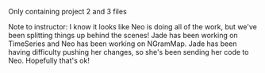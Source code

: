 Only containing project 2 and 3 files

Note to instructor: I know it looks like Neo is doing all of the work, but we've been splitting things up behind the scenes! Jade has been working on TimeSeries and Neo has been working on NGramMap. Jade has been having difficulty pushing her changes, so she's been sending her code to Neo. Hopefully that's ok!
